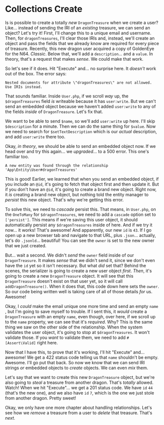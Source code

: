 # Collections Create

Is is possible to create a totally *new* `DragonTreasure` when we create a user? Like... instead of sending the IRI of an *existing* treasure, we can send an object? Let's try it! First, I'll change this to a unique email and username. Then, for `dragonTreasures`, I'll clear those IRIs and, instead, we'll create an object and pass the fields that we already know are required for every piece of treasure. Recently, this new dragon user acquired a copy of GoldenEye for the N64. *Classic*. Below that, we'll add a `description`... and a `value`. In theory, that's a request that makes *sense*. We could make that work.

So let's see if it does. Hit "Execute" and... no surprise here. It *doesn't* work out of the box. The error says:

`Nested documents for attribute \"dragonTreasures\"
are not allowed. Use IRIs instead.`

That sounds familiar. Inside `User.php`, if we scroll *way* up, the `$dragonTreasures` field *is* writeable because it has `user:write`. But we can't send an embedded object because we haven't added `user:write` to any of the fields *inside* of `DragonTreasure`. Let's fix that.

We want to be able to send `$name`, so we'll add `user:write` up here. I'll skip `$description` for a minute. Then we can do the same thing for `$value`. Now we need to search for `$setTextDescription` which is our *actual* description, and add `user:write` there too.

Okay, *in theory*, we should be able to send an embedded object now. If we head over and try this again... we *upgraded*... to a 500 error. This one's familiar too.

`A new entity was found through the relationship 'App\Entity\User#dragonTreasures'`

This is good! Earlier, we learned that when you send an embedded object, if you include an `@id`, it's going to fetch that object first and then update it. But if you don't have an `@id`, it's going to create a brand new object. Right now, it *is* creating a brand new object, but nothing told the entity manager to *persist* this new object. That's why we're getting this error.

To solve this, we need to *cascade* persist this. That means, in `User.php`, on the `OneToMany` for `$dragonTreasures`, we need to add a `cascade` option set to `['persist']`. This means if we're saving this user object, it should automatically persist any `$dragonTreasures` inside of here. And if we try it now... it works! That's awesome! And apparently, our new `id` is `43`. If I go open up a new browser tab and navigate to that URL, plus `.json`... actually, let's do `.jsonld`... beautiful! You can see the `owner` is set to the new owner that we just created.

But... wait a second. We didn't *send* the `owner` field inside of our `DragonTreasure`. It makes *sense* that we didn't send it, since we don't even have the `id` yet so it isn't necessary. But what *did* set that? Behind the scenes, the serializer is going to create a new user object *first*. *Then*, it's going to create a new `DragonTreasure` object. It will see that this `DragonTreasure` doesn't exist on that user yet, so it will call `addDragonTreasure()`. When it does that, this code down here sets the `owner`. So our code being written well is taking care of all of those details *for* us. Awesome!

Okay, I *could* make the email unique one more time and send an empty `name `, but I'm going to save myself to trouble. If I sent this, it *would* create a `DragonTreasure` with an empty `name`, even though, over here, if we scroll up to the `name` property, we can see that it's *required*. Why? This is the same thing we saw on the other side of the relationship. When the system validates the user object, it's going to stop at `$dragonTreasures`. It won't validate those. If you *want* to validate them, we need to add `#[Assert\Valid]` right here.

Now that I have this, to prove that it's working, I'll hit "Execute" and... awesome! We get a  422 status code telling us that `name` shouldn't be empty. Awesome. I'll go put that back. So now we know that we can send IRI strings *or* embedded objects to *create* objects. We can even *mix* them.

Let's say that we want to create this new `DragonTreasure` object, but we're also going to *steal* a treasure from another dragon. That's *totally* allowed. Watch! When we hit "Execute"... we get a 201 status code. We have `id` `44` (that's the new one), and we also have `id` `7`, which is the one we just stole from another dragon. Pretty sweet!

Okay, we only have one more chapter about handling relationships. Let's see how we *remove* a treasure from a user to *delete* that treasure. That's *next*.
